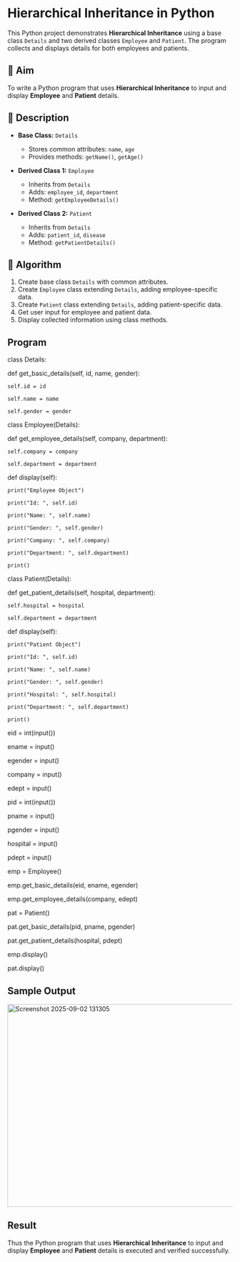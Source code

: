 # Hierarchical Inheritance in Python

This Python project demonstrates **Hierarchical Inheritance** using a base class `Details` and two derived classes `Employee` and `Patient`. The program collects and displays details for both employees and patients.

## 🎯 Aim

To write a Python program that uses **Hierarchical Inheritance** to input and display **Employee** and **Patient** details.

## 📘 Description

- **Base Class:** `Details`
  - Stores common attributes: `name`, `age`
  - Provides methods: `getName()`, `getAge()`

- **Derived Class 1:** `Employee`
  - Inherits from `Details`
  - Adds: `employee_id`, `department`
  - Method: `getEmployeeDetails()`

- **Derived Class 2:** `Patient`
  - Inherits from `Details`
  - Adds: `patient_id`, `disease`
  - Method: `getPatientDetails()`

## 🧠 Algorithm

1. Create base class `Details` with common attributes.
2. Create `Employee` class extending `Details`, adding employee-specific data.
3. Create `Patient` class extending `Details`, adding patient-specific data.
4. Get user input for employee and patient data.
5. Display collected information using class methods.

## Program
class Details:

def get_basic_details(self, id, name, gender):

    self.id = id
    
    self.name = name
    
    self.gender = gender
class Employee(Details):

def get_employee_details(self, company, department):

    self.company = company
    
    self.department = department

def display(self):
    
    print("Employee Object")
    
    print("Id: ", self.id)
    
    print("Name: ", self.name)
    
    print("Gender: ", self.gender)
    
    print("Company: ", self.company)
    
    print("Department: ", self.department)
    
    print()
class Patient(Details):

def get_patient_details(self, hospital, department):

    self.hospital = hospital
    
    self.department = department

def display(self):
    
    print("Patient Object")
    
    print("Id: ", self.id)
    
    print("Name: ", self.name)
    
    print("Gender: ", self.gender)
    
    print("Hospital: ", self.hospital)
    
    print("Department: ", self.department)
    
    print()
eid = int(input())

ename = input()

egender = input()

company = input()

edept = input()

pid = int(input())

pname = input()

pgender = input()

hospital = input()

pdept = input()

emp = Employee()

emp.get_basic_details(eid, ename, egender)

emp.get_employee_details(company, edept)

pat = Patient()

pat.get_basic_details(pid, pname, pgender)

pat.get_patient_details(hospital, pdept)

emp.display()

pat.display()
## Sample Output
<img width="1150" height="454" alt="Screenshot 2025-09-02 131305" src="https://github.com/user-attachments/assets/97c141f0-673d-4bf9-a63d-9a0d25d998cb" />

## Result

Thus the Python program that uses **Hierarchical Inheritance** to input and display **Employee** and **Patient** details is executed and verified successfully.

